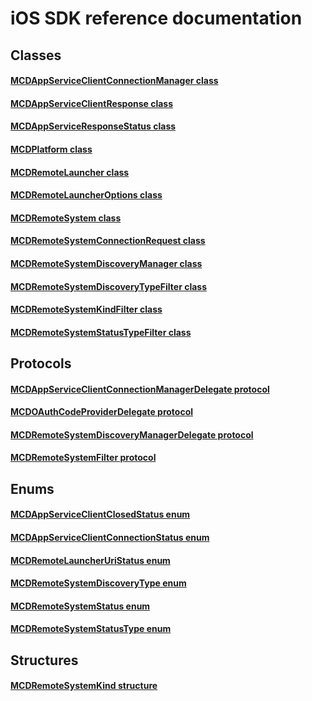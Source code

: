 # iOS SDK reference documentation

## Classes
#### [MCDAppServiceClientConnectionManager class](MCDAppServiceClientConnectionManager.md)
#### [MCDAppServiceClientResponse class](MCDAppServiceClientResponse.md)
#### [MCDAppServiceResponseStatus class](MCDAppServiceResponseStatus.md)
#### [MCDPlatform class](MCDPlatform.md)
#### [MCDRemoteLauncher class](MCDRemoteLauncher.md)
#### [MCDRemoteLauncherOptions class](MCDRemoteLauncherOptions.md)
#### [MCDRemoteSystem class](MCDRemoteSystem.md)
#### [MCDRemoteSystemConnectionRequest class](MCDRemoteSystemConnectionRequest.md)
#### [MCDRemoteSystemDiscoveryManager class](MCDRemoteSystemDiscoveryManager.md)
#### [MCDRemoteSystemDiscoveryTypeFilter class](MCDRemoteSystemDiscoveryTypeFilter.md)
#### [MCDRemoteSystemKindFilter class](MCDRemoteSystemKindFilter.md)
#### [MCDRemoteSystemStatusTypeFilter class](MCDRemoteSystemStatusTypeFilter.md)

## Protocols
#### [MCDAppServiceClientConnectionManagerDelegate protocol](MCDAppServiceClientConnectionManagerDelegate.md)
#### [MCDOAuthCodeProviderDelegate protocol](MCDOAuthCodeProviderDelegate.md)
#### [MCDRemoteSystemDiscoveryManagerDelegate protocol](MCDRemoteSystemDiscoveryManagerDelegate.md)
#### [MCDRemoteSystemFilter protocol](MCDRemoteSystemFilter.md)

## Enums
#### [MCDAppServiceClientClosedStatus enum](MCDAppServiceClientClosedStatus.md)
#### [MCDAppServiceClientConnectionStatus enum](MCDAppServiceClientConnectionStatus.md)
#### [MCDRemoteLauncherUriStatus enum](MCDRemoteLauncherUriStatus.md)
#### [MCDRemoteSystemDiscoveryType enum](MCDRemoteSystemDiscoveryType.md)
#### [MCDRemoteSystemStatus enum](MCDRemoteSystemStatus.md)
#### [MCDRemoteSystemStatusType enum](MCDRemoteSystemStatusType.md)

## Structures
#### [MCDRemoteSystemKind structure](MCDRemoteSystemKind.md)
